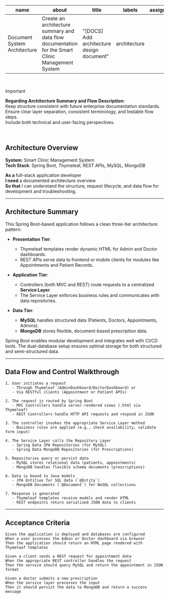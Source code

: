 | name                       | about                                                                                          | title                                  | labels   | assignees |
|----------------------------|------------------------------------------------------------------------------------------------|----------------------------------------|----------|-----------|
| Document System Architecture | Create an architecture summary and data flow documentation for the Smart Clinic Management System | "[DOCS] Add architecture design document" | architecture |           |

<br>

> [!IMPORTANT]  
> **Regarding Architecture Summary and Flow Description:**  
> Keep structure consistent with future enterprise documentation standards.  
> Ensure clear layer separation, consistent terminology, and testable flow steps.  
> Include both technical and user-facing perspectives.  

<br>

## **Architecture Overview**

**System**: Smart Clinic Management System  
**Tech Stack**: Spring Boot, Thymeleaf, REST APIs, MySQL, MongoDB  

**As a** full-stack application developer  
**I need** a documented architecture overview  
**So that** I can understand the structure, request lifecycle, and data flow for development and troubleshooting.

---

## **Architecture Summary**

This Spring Boot-based application follows a clean three-tier architecture pattern:

- **Presentation Tier**:  
  - Thymeleaf templates render dynamic HTML for Admin and Doctor dashboards.  
  - REST APIs serve data to frontend or mobile clients for modules like Appointments and Patient Records.

- **Application Tier**:  
  - Controllers (both MVC and REST) route requests to a centralized **Service Layer**.  
  - The Service Layer enforces business rules and communicates with data repositories.

- **Data Tier**:  
  - **MySQL** handles structured data (Patients, Doctors, Appointments, Admins).  
  - **MongoDB** stores flexible, document-based prescription data.

Spring Boot enables modular development and integrates well with CI/CD tools. The dual-database setup ensures optimal storage for both structured and semi-structured data.

---

## **Data Flow and Control Walkthrough**

```gherkin
1. User initiates a request  
   - Through Thymeleaf (AdminDashboard/DoctorDashboard) or  
   - Via RESTful clients (Appointment or Patient APIs)

2. The request is routed by Spring Boot  
   - MVC Controllers handle server-rendered views (.html via Thymeleaf)  
   - REST Controllers handle HTTP API requests and respond in JSON

3. The controller invokes the appropriate Service Layer method  
   - Business rules are applied (e.g., check availability, validate form input)

4. The Service Layer calls the Repository Layer  
   - Spring Data JPA Repositories (for MySQL)  
   - Spring Data MongoDB Repositories (for Prescriptions)

5. Repositories query or persist data  
   - MySQL stores relational data (patients, appointments)  
   - MongoDB handles flexible schema documents (prescriptions)

6. Data is bound to Java models  
   - JPA Entities for SQL data (`@Entity`)  
   - MongoDB Documents (`@Document`) for NoSQL collections

7. Response is generated  
   - Thymeleaf templates receive models and render HTML  
   - REST endpoints return serialized JSON data to clients
````

---

## **Acceptance Criteria**

```gherkin
Given the application is deployed and databases are configured  
When a user accesses the Admin or Doctor dashboard via browser  
Then the application should return an HTML page rendered with Thymeleaf templates

Given a client sends a REST request for appointment data  
When the appropriate REST controller handles the request  
Then the service should query MySQL and return the appointment in JSON format

Given a doctor submits a new prescription  
When the service layer processes the input  
Then it should persist the data to MongoDB and return a success message
```

